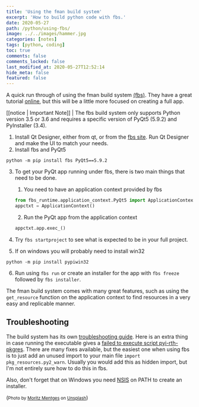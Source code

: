 ```yaml
---
title: 'Using the fman build system'
excerpt: 'How to build python code with fbs.'
date: 2020-05-27
path: /python/using-fbs/
image: ../../images/hammer.jpg
categories: [notes]
tags: [python, coding]
toc: true
comments: false
comments_locked: false
last_modified_at: 2020-05-27T12:52:14
hide_meta: false
featured: false
---
```


A quick run through of using the fman build system [(fbs)](https://build-system.fman.io/). They have a great tutorial [online](https://github.com/mherrmann/fbs-tutorial), but this will be a little more focused on creating a full app.

[[notice | Important Note]]
| The fbs build system only supports Python version 3.5 or 3.6 and requires a specific version of PyQt5 (5.9.2) and PyInstaller (3.4).

1. Install Qt Designer, either from qt, or from the [fbs site](https://build-system.fman.io/qt-designer-download). Run Qt Designer and make the UI to match your needs.
2. Install fbs and PyQt5

```shell
python -m pip install fbs PyQt5==5.9.2
```

3. To get your PyQt app running under fbs, there is two main things that need to be done.

   1. You need to have an application context provided by fbs

   ```python
   from fbs_runtime.application_context.PyQt5 import ApplicationContext
   appctxt = ApplicationContext()
   ```

   2. Run the PyQt app from the application context

   ```python
   appctxt.app.exec_()
   ```

4. Try `fbs startproject` to see what is expected to be in your full project.
5. If on windows you will probably need to install win32

```shell
python -m pip install pypiwin32
```

6. Run using `fbs run` or create an installer for the app with `fbs freeze` followed by `fbs installer`.

The fman build system comes with many great features, such as using the `get_resource` function on the application context to find resources in a very easy and replicable manner.

## Troubleshooting

The build system has its own [troubleshooting guide](https://build-system.fman.io/troubleshooting). Here is an extra thing in case running the executable gives a [failed to execute script pyi-rth-pkgres](https://stackoverflow.com/questions/37815371/pyinstaller-failed-to-execute-script-pyi-rth-pkgres-and-missing-packages). There are many fixes available, but the easiest one when using fbs is to just add an unused import to your main file `import pkg_resources.py2_warn`. Usually you would add this as hidden import, but I'm not entirely sure how to do this in fbs.

Also, don't forget that on Windows you need [NSIS](https://sourceforge.net/projects/nsis/) on PATH to create an installer.

(<span><small>Photo by <a href="https://unsplash.com/@mphotographym?utm_source=unsplash&amp;utm_medium=referral&amp;utm_content=creditCopyText">Moritz Mentges</a> on <a href="https://unsplash.com/s/photos/hammer?utm_source=unsplash&amp;utm_medium=referral&amp;utm_content=creditCopyText">Unsplash</a></small></span>)